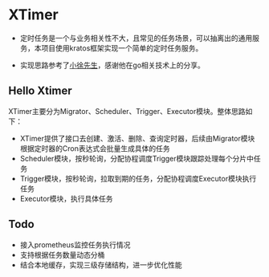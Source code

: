 # XTimer

- 定时任务是一个与业务相关性不大，且常见的任务场景，可以抽离出的通用服务，本项目使用kratos框架实现一个简单的定时任务服务。

- 实现思路参考了[小徐先生](https://github.com/xiaoxuxiansheng/xtimer)，感谢他在go相关技术上的分享。

## Hello Xtimer

XTimer主要分为Migrator、Scheduler、Trigger、Executor模块。整体思路如下：

- XTimer提供了接口去创建、激活、删除、查询定时器，后续由Migrator模块根据定时器的Cron表达式会批量生成具体的任务
- Scheduler模块，按秒轮询，分配协程调度Trigger模块跟踪处理每个分片中任务
- Trigger模块，按秒轮询，拉取到期的任务，分配协程调度Executor模块执行任务
- Executor模块，执行具体任务

## Todo

- 接入prometheus监控任务执行情况
- 支持根据任务数量动态分桶
- 结合本地缓存，实现三级存储结构，进一步优化性能

